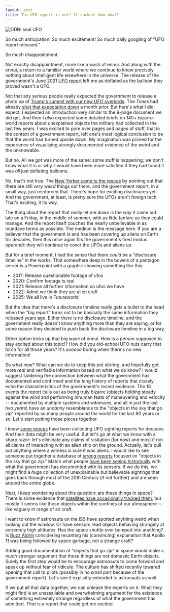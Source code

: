 ```yaml
---
layout: post
title: The UFO report is out! It sucked. Now what?
---
```



![ODNI seal UFO](/ufo-guide/ufo-pics/ODNI-seal/ODNI-seal-ufo_sm.png "Redneck watching government conspiracy")

So much anticipation! So much excitement! So much daily googling of "UFO report released."

So much disappointment.

Not exactly disappointment, more like a wash of ennui. And along with the ennui, a return to a familiar world where we continue to know precisely nothing about intelligent life elsewhere in the universe. The release of the government's June 2021 [UFO report](https://www.dni.gov/files/ODNI/documents/assessments/Prelimary-Assessment-UAP-20210625.pdf) left me as deflated as the balloon they proved wasn't a UFO.

Not that any serious people really expected the government to release a photo op of [Trump's summit with our new UFO overlords](https://www.nbcnews.com/news/weird-news/former-israeli-space-security-chief-says-extraterrestrials-exist-trump-knows-n1250333). The _Times_ had already [shot that expectation down](https://nytimes.com/2021/06/03/us/politics/ufos-sighting-alien-spacecraft-pentagon.html) a month prior. But here's what I did expect: I expected an introduction very similar to the 9-page document we did get. And then I _also_ expected some detailed briefs on 140+ bizarro-world reports about unexplained objects the military had collected in the last few years. I was excited to pore over pages and pages of stuff, that in the context of a government report, left one's most logical conclusion to be that the world had turned upside down. My imagination was primed for the experience of visualizing strongly documented evidence of the weird and the unknowable.

But no. All we got was more of the same: some stuff is happening; we don't know what it is or why. I would have been more satisfied if they had found it was _all_ just deflating balloons.

No, that's not true. The [New Yorker came to the rescue](https://www.newyorker.com/news/daily-comment/the-unexplained-phenomena-of-the-ufo-report) by pointing out that there are still _very weird_ things out there, and the government report, in a small way, just reinforced that. There's hope for exciting disclosures yet. And the government, at least, is pretty sure the UFOs aren't foreign tech. That's exciting, it its way.

The thing about the report that really let me down is the _way_ it came out: late on a Friday, in the middle of summer, with as little fanfare as they could manage. And the report itself couches the nearly unbelievable in as mundane terms as possible. The medium is the message here. If you are a believer that the government is and has been covering up aliens on Earth for decades, then this once again fits the government's tired modus operandi: they will continue to cover the UFOs and aliens up. 

But for a brief moment, I had the sense that there _could_ be a "disclosure timeline" in the works. That somewhere deep in the bowels of a pentagon server is a Powerpoint with a graphic showing something like this:
* 2017: Release questionable footage of ufos
* 2020: Confirm footage is real
* 2021: Release all further information on ufos we have
* 2022: Admit we think they are alien craft
* 2025: We all live in Futureworld

But the idea that there's a disclosure timeline really gets a bullet to the head when the "big report" turns out to be basically the same information they released years ago. Either there is no disclosure timeline, and the government really doesn't know anything more than they are saying, or for some reason they decided to push back the disclosure timeline in a big way.

Either option kicks up that big wave of ennui. How is a person supposed to stay excited about this topic!? How did you old-school UFO nuts carry that torch for all those years? It's _sooooo_ boring when there's no new information!

So what now? What can we do to keep this pot stirring, and hopefully get more _real_ and verifiable information based on what we do know? I would suggest soldering the connection between what the government has documented and confirmed and the long history of reports that closely echo the characteristics of the government's recent evidence. The 18 events the report calls out as being truly bizarre (objects holding steady against the wind and performing inhuman feats of maneuvering and velocity -- documented by multiple systems and witnesses, and all in just the last _two years_) have an _uncanny_ resemblance to the "objects in the sky that go _zip_" reported by so many people around the world for the last 80 years or so. Let's start putting those pieces together.

I know [some groups](https://www.mufon.com/) have been collecting UFO sighting reports for decades. And their data might be very useful. But let's go at what we know with a sharp razor: let's eliminate any claims of visitation (for now) and most if not all claims of interacting with an alien ship on the ground. Actually, let's pull out anything where a witness is sure it was aliens. I would like to see someone put together a database of [_strong_ reports](https://www.thedrive.com/the-war-zone/35674/the-bizarre-mystery-of-unexplained-aerial-incursions-over-loring-air-force-base) focused on "objects in the sky that go _zip_." Match what people [have been seeing historically](https://apps.dtic.mil/sti/pdfs/AD0688332.pdf) with what the government has documented with its sensors. If we do this, we might find a _huge_ collection of unexplainable but believable sightings that goes back through most of the 20th Century (if not further) and are seen around the entire globe.

Next, I keep wondering about this question: are these things in _space_? There is some evidence that [satellites have occasionally tracked them](https://silvarecord.com/2020/09/20/are-satellites-tracking-ufos/), but mostly it seems like those objects within the confines of our atmosphere -- like vaguely in range of air craft. 

I want to know if astronauts on the ISS have spotted anything weird when looking out the window. Or have sensors read objects behaving strangely at extremely high altitudes. Has the space shuttle ever bumped into anything? Is [Buzz Aldrin](https://sservi.nasa.gov/?question=buzz-aldrins-ufo-sighting) considering recanting his (convincing) explanation that Apollo 11 was being followed by space garbage, not a strange craft? 

Adding good documentation of "objects that go _zip_" in space would make a _much_ stronger argument that these things are not domestic Earth objects. Surely the first step would be to encourage astronauts to come forward and speak up without fear of ridicule. The culture has shifted recently towared opening that call to pilots (possibly in no small part because of the government report). Let's see it explicitly extended to astronauts as well.

If we put all that data together, we can unleash the experts on it. What they might find is an unassailable and overwhelming argument for the existence of something extremely strange regardless of what the government has admitted. _That_ is a report that could get me excited.




